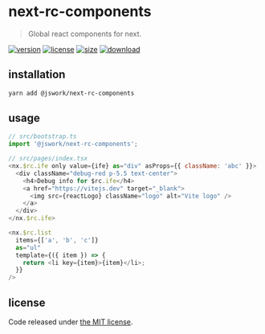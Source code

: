 # next-rc-components
> Global react components for next.

[![version][version-image]][version-url]
[![license][license-image]][license-url]
[![size][size-image]][size-url]
[![download][download-image]][download-url]

## installation
```bash
yarn add @jswork/next-rc-components
```

## usage
```js
// src/bootstrap.ts
import '@jswork/next-rc-components';

// src/pages/index.tsx
<nx.$rc.ife only value={ife} as="div" asProps={{ className: 'abc' }}>
  <div className="debug-red p-5.5 text-center">
    <h4>Debug info for $rc.ife</h4>
    <a href="https://vitejs.dev" target="_blank">
      <img src={reactLogo} className="logo" alt="Vite logo" />
    </a>
  </div>
</nx.$rc.ife>

<nx.$rc.list
  items={['a', 'b', 'c']}
  as="ul"
  template={({ item }) => {
    return <li key={item}>{item}</li>;
  }}
/>
```

## license
Code released under [the MIT license](https://github.com/afeiship/next-rc-components/blob/master/LICENSE.txt).

[version-image]: https://img.shields.io/npm/v/@jswork/next-rc-components
[version-url]: https://npmjs.org/package/@jswork/next-rc-components

[license-image]: https://img.shields.io/npm/l/@jswork/next-rc-components
[license-url]: https://github.com/afeiship/next-rc-components/blob/master/LICENSE.txt

[size-image]: https://img.shields.io/bundlephobia/minzip/@jswork/next-rc-components
[size-url]: https://github.com/afeiship/next-rc-components/blob/master/dist/next-rc-components.min.js

[download-image]: https://img.shields.io/npm/dm/@jswork/next-rc-components
[download-url]: https://www.npmjs.com/package/@jswork/next-rc-components
